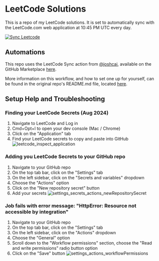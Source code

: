 # LeetCode Solutions

This is a repo of my LeetCode solutions. It is set to automatically sync with the LeetCode.com web application at 10:45 PM UTC every day.

[![Sync Leetcode](https://github.com/thomHayner/leetcode-solutions/actions/workflows/sync_leetcode.yml/badge.svg)](https://github.com/thomHayner/leetcode/actions/workflows/sync_leetcode.yml)

## Automations
This repo uses the LeetCode Sync action from [@joshcai](https://github.com/joshcai), available on the GitHub Marketplace [here](https://github.com/marketplace/actions/leetcode-sync).

More information on this workflow, and how to set one up for yourself, can be found in the original repo's README.md file, located [here](https://github.com/joshcai/leetcode-sync/blob/master/README.md).

## Setup Help and Troubleshooting

### Finding your LeetCode Secrets (Aug 2024)
1. Navigate to LeetCode and Log in
2. Cmd+Opt+I to open your dev console (Mac / Chrome)
3. Click on the "Application" tab
4. Find your LeetCode secrets to copy and paste into GitHub
![leetcode_inspect_application](https://github.com/user-attachments/assets/e9e23d51-4684-4357-944d-15dcb7357a9a)

### Adding you LeetCode Secrets to your GitHub repo
1. Navigate to your GitHub repo
2. On the top tab bar, click on the "Settings" tab
3. On the left sidebar, click on the "Secrets and variables" dropdown
4. Choose the "Actions" option
5. Click on the "New repository secret" button
6. Add your secrets
![settings_secrets_actions_newRepositorySecret](https://github.com/user-attachments/assets/d347276a-9c98-4204-b11b-6b67de77fa19)

### Job fails with error message: "HttpError: Resource not accessible by integration"
1. Navigate to your GitHub repo
2. On the top tab bar, click on the "Settings" tab
3. On the left sidebar, click on the "Actions" dropdown
4. Choose the "General" option
5. Scroll down to the "Workflow permissions" section, choose the "Read and write permissions" radio button option
6. Click on the "Save" button
![settings_actions_workflowPermissions](https://github.com/user-attachments/assets/67027c8a-87a1-4c5e-b50f-709ca268bfb5)

